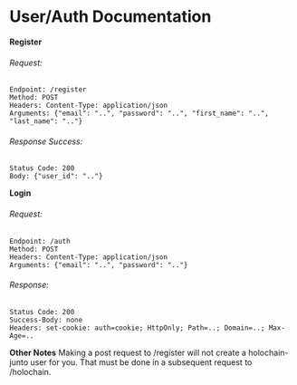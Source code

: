 # User/Auth Documentation

**Register**
###### Request: 
```
Endpoint: /register
Method: POST
Headers: Content-Type: application/json
Arguments: {"email": "..", "password": "..", "first_name": "..", "last_name": ".."}
```

###### Response Success: 
```
Status Code: 200
Body: {"user_id": ".."}
```

**Login**
###### Request: 
```
Endpoint: /auth
Method: POST
Headers: Content-Type: application/json
Arguments: {"email": "..", "password": ".."}
```

###### Response: 
```
Status Code: 200
Success-Body: none
Headers: set-cookie: auth=cookie; HttpOnly; Path=..; Domain=..; Max-Age=..
```

**Other Notes**
Making a post request to /register will not create a holochain-junto user for you. That must be done in a subsequent request to /holochain. 